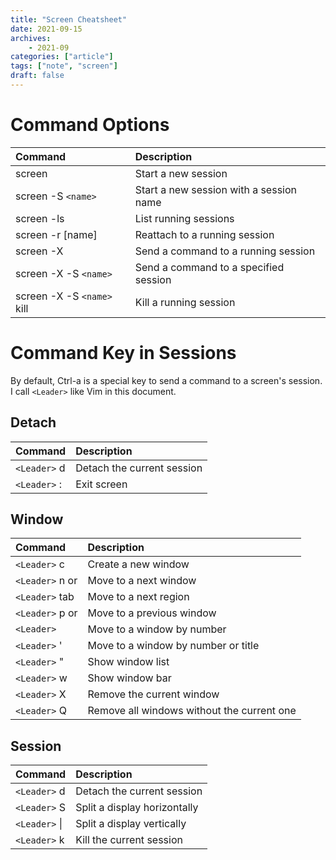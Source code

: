 ```yaml
---
title: "Screen Cheatsheet"
date: 2021-09-15
archives:
    - 2021-09
categories: ["article"]
tags: ["note", "screen"]
draft: false
---
```


# Command Options

| Command                    | Description                             |
| :---                       | :---                                    |
| screen                     | Start a new session                     |
| screen -S `<name>`         | Start a new session with a session name |
| screen -ls                 | List running sessions                   |
| screen -r [name]           | Reattach to a running session           |
| screen -X                  | Send a command to a running session     |
| screen -X -S `<name>`      | Send a command to a specified session   |
| screen -X -S `<name>` kill | Kill a running session                  |

# Command Key in Sessions
By default, Ctrl-a is a special key to send a command to a screen's session.
I call `<Leader>` like Vim in this document.

## Detach

| Command      | Description                |
| :---         | :---                       |
| `<Leader>` d | Detach the current session |
| `<Leader>` : | Exit screen                |

## Window
| Command                        | Description                                |
| :---                           | :---                                       |
| `<Leader>` c                   | Create a new window                        |
| `<Leader>` n or <space>        | Move to a next window                      |
| `<Leader>` tab                 | Move to a next region                      |
| `<Leader>` p or <backspace>    | Move to a previous window                  |
| `<Leader>` <number>            | Move to a window by number                 |
| `<Leader>` ' <number or title> | Move to a window by number or title        |
| `<Leader>` "                   | Show window list                           |
| `<Leader>` w                   | Show window bar                            |
| `<Leader>` X                   | Remove the current window                  |
| `<Leader>` Q                   | Remove all windows without the current one |

## Session

| Command       | Description                  |
| :---          | :---                         |
| `<Leader>` d  | Detach the current session   |
| `<Leader>` S  | Split a display horizontally |
| `<Leader>` \| | Split a display vertically   |
| `<Leader>` k  | Kill the current session     |

